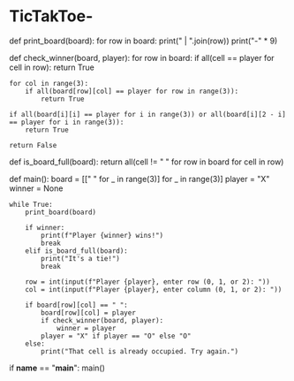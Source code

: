 # TicTakToe-

def print_board(board):
    for row in board:
        print(" | ".join(row))
        print("-" * 9)

def check_winner(board, player):
    for row in board:
        if all(cell == player for cell in row):
            return True

    for col in range(3):
        if all(board[row][col] == player for row in range(3)):
            return True

    if all(board[i][i] == player for i in range(3)) or all(board[i][2 - i] == player for i in range(3)):
        return True

    return False

def is_board_full(board):
    return all(cell != " " for row in board for cell in row)

def main():
    board = [[" " for _ in range(3)] for _ in range(3)]
    player = "X"
    winner = None

    while True:
        print_board(board)

        if winner:
            print(f"Player {winner} wins!")
            break
        elif is_board_full(board):
            print("It's a tie!")
            break

        row = int(input(f"Player {player}, enter row (0, 1, or 2): "))
        col = int(input(f"Player {player}, enter column (0, 1, or 2): "))

        if board[row][col] == " ":
            board[row][col] = player
            if check_winner(board, player):
                winner = player
            player = "X" if player == "O" else "O"
        else:
            print("That cell is already occupied. Try again.")

if __name__ == "__main__":
    main()



